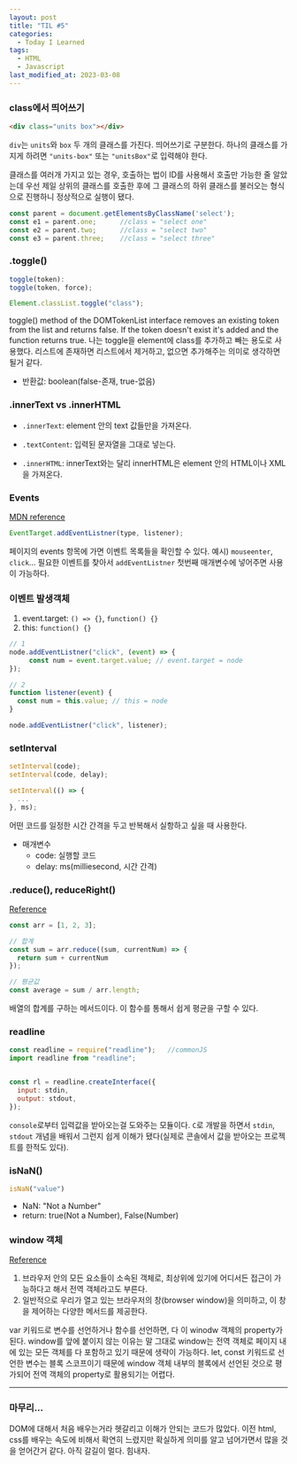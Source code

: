 ```yaml
---
layout: post
title: "TIL #5"
categories:
  - Today I Learned
tags:
  - HTML
  - Javascript
last_modified_at: 2023-03-08
---
```



### class에서 띄어쓰기
```html
<div class="units box"></div>
```
`div`는 `units`와 `box` 두 개의 클래스를 가진다. 띄어쓰기로 구분한다.
하나의 클래스를 가지게 하려면 `"units-box"` 또는 `"unitsBox"`로 입력해야 한다.

클래스를 여러개 가지고 있는 경우, 호출하는 법이 ID를 사용해서 호출만 가능한 줄 알았는데 우선 제일 상위의 클래스를 호출한 후에 그 클래스의 하위 클래스를 불러오는 형식으로 진행하니 정상적으로 실행이 됐다.
```js
const parent = document.getElementsByClassName('select');
const e1 = parent.one;		//class = "select one"
const e2 = parent.two;		//class = "select two"
const e3 = parent.three;	//class = "select three"
```


### .toggle()
```js
toggle(token):
toggle(token, force);

Element.classList.toggle("class");
```
toggle() method of the DOMTokenList interface removes an existing token from the list and returns false. If the token doesn't exist it's added and the function returns true.
나는 toggle을 element에 class를 추가하고 빼는 용도로 사용했다.
리스트에 존재하면 리스트에서 제거하고, 없으면 추가해주는 의미로 생각하면 될거 같다.
- 반환값: boolean(false-존재, true-없음)


### .innerText vs .innerHTML
- `.innerText`: element 안의 text 값들만을 가져온다.
- `.textContent`: 입력된 문자열을 그대로 넣는다.

- `.innerHTML`: innerText와는 달리 innerHTML은 element 안의 HTML이나 XML을 가져온다.


### Events
[MDN reference](https://developer.mozilla.org/en-US/docs/Web/API/Element)
```js
EventTarget.addEventListner(type, listener);
```
페이지의 events 항목에 가면 이벤트 목록들을 확인할 수 있다. 예시) `mouseenter`, `click`...
필요한 이벤트를 찾아서 `addEventListner` 첫번째 매개변수에 넣어주면 사용이 가능하다.


### 이벤트 발생객체
1. event.target: `() => {}`, `function() {}`
2. this: `function() {}`

```js
// 1
node.addEventListner("click", (event) => {
 	 const num = event.target.value; // event.target = node
});

// 2
function listener(event) {
  const num = this.value; // this = node
}

node.addEventListner("click", listener);

```


### setInterval
```js
setInterval(code);
setInterval(code, delay);

setInterval(() => {
  ...
}, ms);
```
어떤 코드를 일정한 시간 간격을 두고 반복해서 실항하고 싶을 때 사용한다.
- 매개변수
	- code: 실행할 코드
 	- delay: ms(milliesecond, 시간 간격)



### .reduce(), reduceRight()
[Reference](https://hianna.tistory.com/408)

```js
const arr = [1, 2, 3];

// 합계
const sum = arr.reduce((sum, currentNum) => {
  return sum + currentNum
});

// 평균값
const average = sum / arr.length;
```
배열의 합계를 구하는 메서드이다. 이 함수를 통해서 쉽게 평균을 구할 수 있다.


### readline
```js
const readline = require("readline");	//commonJS
import readline from "readline";


const rl = readline.createInterface({
  input: stdin,
  output: stdout,
});
```
`console`로부터 입력값을 받아오는걸 도와주는 모듈이다. `C`로 개발을 하면서 `stdin`, `stdout` 개념을 배워서 그런지 쉽게 이해가 됐다(실제로 콘솔에서 값을 받아오는 프로젝트를 한적도 있다).


### isNaN()
```js
isNaN("value")
```
- NaN: "Not a Number"
- return: true(Not a Number), False(Number)


### window 객체
[Reference](https://bigtop.tistory.com/48)
1. 브라우저 안의 모든 요소들이 소속된 객체로, 최상위에 있기에 어디서든 접근이 가능하다고 해서 전역 객체라고도 부른다.
2. 일반적으로 우리가 열고 있는 브라우저의 창(browser window)을 의미하고, 이 창을 제어하는 다양한 메서드를 제공한다.

var 키워드로 변수를 선언하거나 함수를 선언하면, 다 이 winodw 객체의 property가 된다. window를 앞에 붙이지 않는 이유는 말 그대로 window는 전역 객체로 페이지 내에 있는 모든 객체를 다 포함하고 있기 때문에 생략이 가능하다.
let, const 키워드로 선언한 변수는 블록 스코프이기 때문에 window 객체 내부의 블록에서 선언된 것으로 평가되어 전역 객체의 property로 활용되기는 어렵다.


---
### 마무리...
DOM에 대해서 처음 배우는거라 헷갈리고 이해가 안되는 코드가 많았다.
이전 html, css를 배우는 속도에 비해서 확연히 느렸지만 확실하게 의미를 알고 넘어가면서 많을 것을 얻어간거 같다.
아직 갈길이 멀다. 힘내자.

